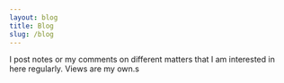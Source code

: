 ```yaml
---
layout: blog
title: Blog
slug: /blog
---
```


I post notes or my comments on different matters that I am interested in here regularly. Views are my own.s
<br />
